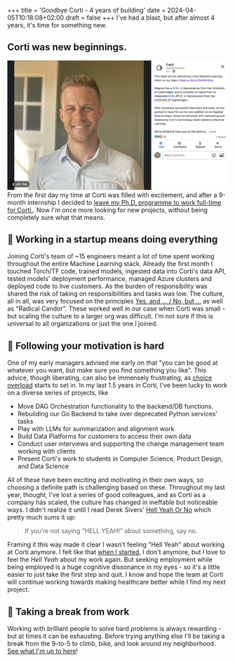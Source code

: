 +++
title = 'Goodbye Corti - 4 years of building'
date = 2024-04-05T10:18:08+02:00
draft = false
+++
I've had a blast, but after almost 4 years, it's time for something new.

## Corti was new beginnings. 
![My first day at Corti was big smiles and fun](images/hired-li.png)
From the first day my time at Corti was filled with excitement, and after a 9-month internship I decided to [leave my Ph.D. programme to work full-time for Corti.](../bye-phd-hi-corti).
Now I'm once more looking for new projects, without being completely sure what that means. 

## 🥷 Working in a startup means doing everything
Joining Corti's team of ~15 engineers meant a lot of time spent working throughout the entire Machine Learning stack. 
Already the first month I touched Torch/TF code, trained models, ingested data into Corti's data API, tested models' deployment performance, managed Azure clusters and deployed code to live customers. 
As the burden of responsibility was shared the risk of taking on responsibilities and tasks was low. The culture, all in all, was very focused on the principles [Yes, and ... / No, but ...](https://en.wikipedia.org/wiki/Yes,_and...) as well as "Radical Candor". These worked well in our case when Corti was small - but scaling the culture to a larger org was difficult. I'm not sure if this is universal to all organizations or just the one I joined.

<!-- ## 🧠 Corti was a lot of learning 

I was extremely fortunate to work under the leadership of some very thoughtful leaders and among extremely conscientious colleagues.    -->

## 💭 Following your motivation is hard

One of my early managers advised me early on that "you can be good at whatever you want, but make sure you find something you like". This advice, though liberating, can also be immensely frustrating, as [choice overload](https://thedecisionlab.com/biases/choice-overload-bias) starts to set in. In my last 1.5 years in Corti, I've been lucky to work on a diverse series of projects, like 
- Move DAG Orchestration functionality to the backend/DB functions.
- Rebuilding our Go Backend to take over deprecated Python services' tasks
- Play with LLMs for summarization and alignment work
- Build Data Platforms for customers to access their own data
- Conduct user interviews and supporting the change management team working with clients
- Present Corti's work to students in Computer Science, Product Design, and Data Science

All of these have been exciting and motivating in their own ways, so choosing a definite path is challenging based on these. 
Throughout my last year, thought, I've lost a series of good colleagues, and as Corti as a company has scaled, the culture has changed in ineffable but noticeable ways. 
I didn't realize it until I read Derek Sivers' [Hell Yeah Or No](https://sive.rs/n) which pretty much sums it up: 
> If you’re not saying “HELL YEAH!” about something, say no.

Framing it this way made it clear I wasn't feeling "Hell Yeah" about working at Corti anymore. I felt like that [when I started](/blog/bye-phd-hi-corti.md), I don't anymore, but I love to feel the *Hell Yeah* about my work again. But seeking employment while being employed is a huge cognitive dissonance in my eyes - so it's a little easier to just take the first step and quit. I know and hope the team at Corti will continue working towards making healthcare better while I find my next project. 


## 🚵 Taking a break from work
Working with brilliant people to solve hard problems is always rewarding - but at times it can be exhausting. 
Before trying anything else I'll be taking a break from the 9-to-5 to climb, bike, and look around my neighborhood. [See what I'm up to here](/travel)!
